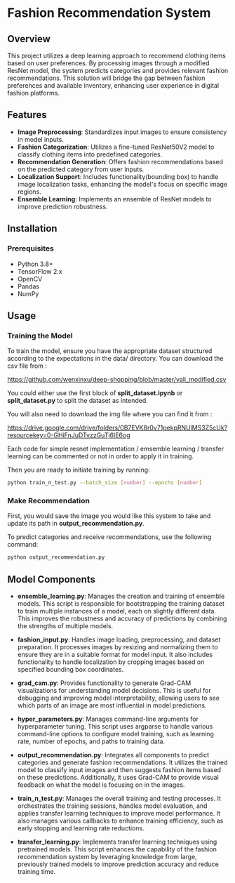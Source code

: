 # Fashion Recommendation System

## Overview

This project utilizes a deep learning approach to recommend clothing items based on user preferences. By processing images through a modified ResNet model, the system predicts categories and provides relevant fashion recommendations. This solution will bridge the gap between fashion preferences and available inventory, enhancing user experience in digital fashion platforms.

## Features

- **Image Preprocessing**: Standardizes input images to ensure consistency in model inputs.
- **Fashion Categorization**: Utilizes a fine-tuned ResNet50V2 model to classify clothing items into predefined categories.
- **Recommendation Generation**: Offers fashion recommendations based on the predicted category from user inputs.
- **Localization Support**: Includes functionality(bounding box) to handle image localization tasks, enhancing the model's focus on specific image regions.
- **Ensemble Learning**: Implements an ensemble of ResNet models to improve prediction robustness.

## Installation

### Prerequisites

- Python 3.8+
- TensorFlow 2.x
- OpenCV
- Pandas
- NumPy

## Usage

### Training the Model

To train the model, ensure you have the appropriate dataset structured according to the expectations in the data/ directory.
You can download the csv file from :

<https://github.com/wenxinxu/deep-shopping/blob/master/vali_modified.csv>

You could either use the first block of **split_dataset.ipynb** or **split_dataset.py** to split the dataset as intended.

You will also need to download the img file where you can find it from :

<https://drive.google.com/drive/folders/0B7EVK8r0v71pekpRNUlMS3Z5cUk?resourcekey=0-GHiFnJuDTvzzGuTj6lE6og>

Each code for simple resnet implementation / emsemble learning / transfer learning can be commented or not in order to apply it in training.

Then you are ready to initiate training by running:

```bash
python train_n_test.py --batch_size [number] --epochs [number]
```

### Make Recommendation

First, you would save the image you would like this system to take and update its path in **output_recommendation.py**.

To predict categories and receive recommendations, use the following command:

```bash
python output_recommendation.py
```

## Model Components

- **ensemble_learning.py**: Manages the creation and training of ensemble models. This script is responsible for bootstrapping the training dataset to train multiple instances of a model, each on slightly different data. This improves the robustness and accuracy of predictions by combining the strengths of multiple models.

- **fashion_input.py**: Handles image loading, preprocessing, and dataset preparation. It processes images by resizing and normalizing them to ensure they are in a suitable format for model input. It also includes functionality to handle localization by cropping images based on specified bounding box coordinates.

- **grad_cam.py**: Provides functionality to generate Grad-CAM visualizations for understanding model decisions. This is useful for debugging and improving model interpretability, allowing users to see which parts of an image are most influential in model predictions.

- **hyper_parameters.py**: Manages command-line arguments for hyperparameter tuning. This script uses argparse to handle various command-line options to configure model training, such as learning rate, number of epochs, and paths to training data.

- **output_recommendation.py**: Integrates all components to predict categories and generate fashion recommendations. It utilizes the trained model to classify input images and then suggests fashion items based on these predictions. Additionally, it uses Grad-CAM to provide visual feedback on what the model is focusing on in the images.

- **train_n_test.py**: Manages the overall training and testing processes. It orchestrates the training sessions, handles model evaluation, and applies transfer learning techniques to improve model performance. It also manages various callbacks to enhance training efficiency, such as early stopping and learning rate reductions.

- **transfer_learning.py**: Implements transfer learning techniques using pretrained models. This script enhances the capability of the fashion recommendation system by leveraging knowledge from large, previously trained models to improve prediction accuracy and reduce training time.
